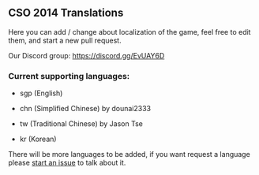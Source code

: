 ## CSO 2014 Translations

Here you can add / change about localization of the game, feel free to edit them, and start a new pull request.

Our Discord group: https://discord.gg/EvUAY6D

### Current supporting languages:

- sgp (English)

- chn (Simplified Chinese) by dounai2333

- tw (Traditional Chinese) by Jason Tse

- kr (Korean)

There will be more languages to be added, if you want request a language please [start an issue](https://github.com/xRiseless/cso2014-translations/issues/new) to talk about it.
